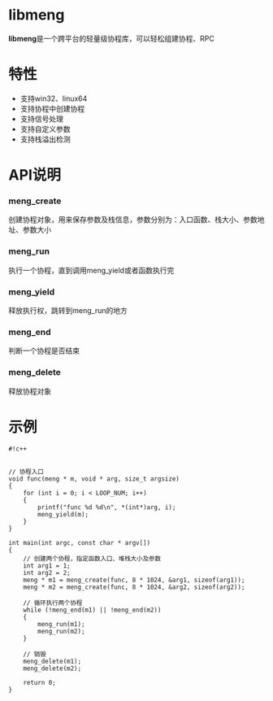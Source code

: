 # libmeng #
**libmeng**是一个跨平台的轻量级协程库，可以轻松组建协程、RPC

# 特性 #
* 支持win32、linux64
* 支持协程中创建协程
* 支持信号处理
* 支持自定义参数
* 支持栈溢出检测

# API说明 #
### meng_create ###
创建协程对象，用来保存参数及栈信息，参数分别为：入口函数、栈大小、参数地址、参数大小
### meng_run ###
执行一个协程，直到调用meng_yield或者函数执行完
### meng_yield ###
释放执行权，跳转到meng_run的地方
### meng_end ###
判断一个协程是否结束
### meng_delete ###
释放协程对象

# 示例 #

```
#!c++


// 协程入口
void func(meng * m, void * arg, size_t argsize)
{
	for (int i = 0; i < LOOP_NUM; i++)
	{
		printf("func %d %d\n", *(int*)arg, i);
		meng_yield(m);
	}
}

int main(int argc, const char * argv[])
{
	// 创建两个协程，指定函数入口、堆栈大小及参数
	int arg1 = 1;
	int arg2 = 2;
	meng * m1 = meng_create(func, 8 * 1024, &arg1, sizeof(arg1));
	meng * m2 = meng_create(func, 8 * 1024, &arg2, sizeof(arg2));
	
	// 循环执行两个协程
	while (!meng_end(m1) || !meng_end(m2))
	{
		meng_run(m1);
		meng_run(m2);
	}
	
	// 销毁
	meng_delete(m1);
	meng_delete(m2);

	return 0;
}
```
